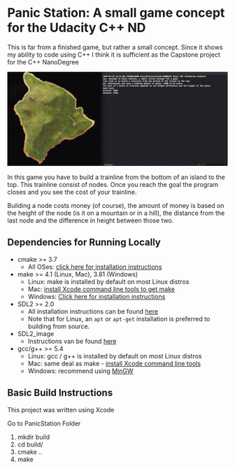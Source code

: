 # Panic Station: A small game concept for the Udacity C++ ND

This is far from a finished game, but rather a small concept. Since it shows my ability to code using C++ I think it is sufficient as the Capstone project for the C++ NanoDegree

<img src="PanicStation.gif"/>

In this game you have to build a trainline from the bottom of an island to the top.
This trainline consist of nodes. Once you reach the goal the program closes and you see the cost of your trainline.

Building a node costs money (of course), the amount of money is based on the height of the node (is it on a mountain or in a hill), the distance from the last node and the difference in height between those two.

## Dependencies for Running Locally
* cmake >= 3.7
  * All OSes: [click here for installation instructions](https://cmake.org/install/)
* make >= 4.1 (Linux, Mac), 3.81 (Windows)
  * Linux: make is installed by default on most Linux distros
  * Mac: [install Xcode command line tools to get make](https://developer.apple.com/xcode/features/)
  * Windows: [Click here for installation instructions](http://gnuwin32.sourceforge.net/packages/make.htm)
* SDL2 >= 2.0
  * All installation instructions can be found [here](https://wiki.libsdl.org/Installation)
  * Note that for Linux, an `apt` or `apt-get` installation is preferred to building from source.
* SDL2_image
  * Instructions van be found [here](http://lazyfoo.net/tutorials/SDL/06_extension_libraries_and_loading_other_image_formats/)
* gcc/g++ >= 5.4
  * Linux: gcc / g++ is installed by default on most Linux distros
  * Mac: same deal as make - [install Xcode command line tools](https://developer.apple.com/xcode/features/)
  * Windows: recommend using [MinGW](http://www.mingw.org/)

## Basic Build Instructions
This project was written using Xcode

Go to PanicStation Folder

1. mkdir build
2. cd build/
3. cmake ..
4. make
